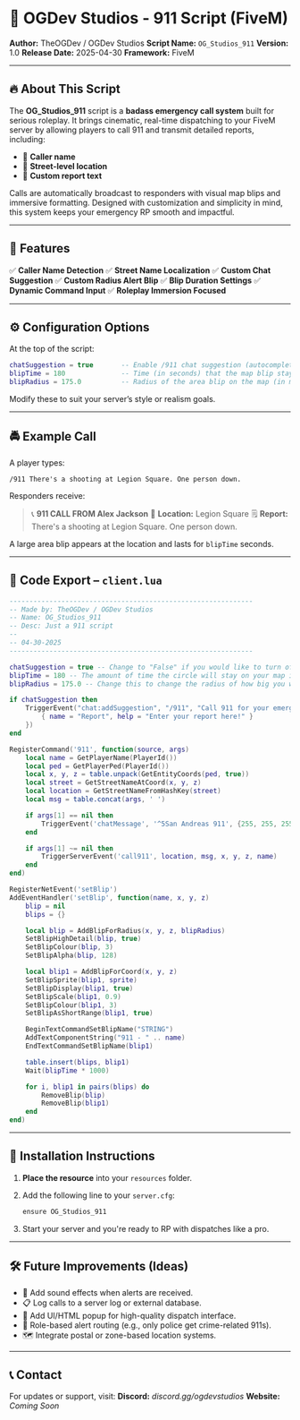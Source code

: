 
# 🚨 OGDev Studios - 911 Script (FiveM)

**Author:** TheOGDev / OGDev Studios
**Script Name:** `OG_Studios_911`
**Version:** 1.0
**Release Date:** 2025-04-30
**Framework:** FiveM

---

## 🔥 About This Script

The **OG\_Studios\_911** script is a **badass emergency call system** built for serious roleplay. It brings cinematic, real-time dispatching to your FiveM server by allowing players to call 911 and transmit detailed reports, including:

* 👤 **Caller name**
* 🧭 **Street-level location**
* 📝 **Custom report text**

Calls are automatically broadcast to responders with visual map blips and immersive formatting. Designed with customization and simplicity in mind, this system keeps your emergency RP smooth and impactful.

---

## 🧩 Features

✅ **Caller Name Detection**
✅ **Street Name Localization**
✅ **Custom Chat Suggestion**
✅ **Custom Radius Alert Blip**
✅ **Blip Duration Settings**
✅ **Dynamic Command Input**
✅ **Roleplay Immersion Focused**

---

## ⚙️ Configuration Options

At the top of the script:

```lua
chatSuggestion = true       -- Enable /911 chat suggestion (autocomplete in chat)
blipTime = 180              -- Time (in seconds) that the map blip stays active
blipRadius = 175.0          -- Radius of the area blip on the map (in meters)
```

Modify these to suit your server’s style or realism goals.

---

## 🚔 Example Call

A player types:

```
/911 There's a shooting at Legion Square. One person down.
```

Responders receive:

> 📞 **911 CALL FROM Alex Jackson**
> 🧭 **Location:** Legion Square
> 🗒️ **Report:** There's a shooting at Legion Square. One person down.

A large area blip appears at the location and lasts for `blipTime` seconds.

---

## 📂 Code Export – `client.lua`

```lua
-------------------------------------------------------------
-- Made by: TheOGDev / OGDev Studios
-- Name: OG_Studios_911
-- Desc: Just a 911 script
-- 
-- 04-30-2025
-------------------------------------------------------------

chatSuggestion = true -- Change to "False" if you would like to turn off the chat suggestion!
blipTime = 180 -- The amount of time the circle will stay on your map in seconds!
blipRadius = 175.0 -- Change this to change the radius of how big you want the 911 circle to be!

if chatSuggestion then
    TriggerEvent("chat:addSuggestion", "/911", "Call 911 for your emergency!", {
        { name = "Report", help = "Enter your report here!" }
    })
end

RegisterCommand('911', function(source, args)
    local name = GetPlayerName(PlayerId())
    local ped = GetPlayerPed(PlayerId())
    local x, y, z = table.unpack(GetEntityCoords(ped, true))
    local street = GetStreetNameAtCoord(x, y, z)
    local location = GetStreetNameFromHashKey(street)
    local msg = table.concat(args, ' ')

    if args[1] == nil then
        TriggerEvent('chatMessage', '^5San Andreas 911', {255, 255, 255}, 'What is the nature and location of your emergency?')
    end

    if args[1] ~= nil then
        TriggerServerEvent('call911', location, msg, x, y, z, name)
    end
end)

RegisterNetEvent('setBlip')
AddEventHandler('setBlip', function(name, x, y, z)
    blip = nil
    blips = {}

    local blip = AddBlipForRadius(x, y, z, blipRadius)
    SetBlipHighDetail(blip, true)
    SetBlipColour(blip, 3)
    SetBlipAlpha(blip, 128)

    local blip1 = AddBlipForCoord(x, y, z)
    SetBlipSprite(blip1, sprite)
    SetBlipDisplay(blip1, true)
    SetBlipScale(blip1, 0.9)
    SetBlipColour(blip1, 3)
    SetBlipAsShortRange(blip1, true)

    BeginTextCommandSetBlipName("STRING")
    AddTextComponentString("911 - " .. name)
    EndTextCommandSetBlipName(blip1)

    table.insert(blips, blip1)
    Wait(blipTime * 1000)

    for i, blip1 in pairs(blips) do 
        RemoveBlip(blip)
        RemoveBlip(blip1)
    end
end)
```

---

## 🚀 Installation Instructions

1. **Place the resource** into your `resources` folder.
2. Add the following line to your `server.cfg`:

   ```bash
   ensure OG_Studios_911
   ```
3. Start your server and you're ready to RP with dispatches like a pro.

---

## 🛠️ Future Improvements (Ideas)

* 🔔 Add sound effects when alerts are received.
* 📋 Log calls to a server log or external database.
* 🎨 Add UI/HTML popup for high-quality dispatch interface.
* 🔐 Role-based alert routing (e.g., only police get crime-related 911s).
* 🗺️ Integrate postal or zone-based location systems.

---

## 📞 Contact

For updates or support, visit:
**Discord:** *discord.gg/ogdevstudios*
**Website:** *Coming Soon*

